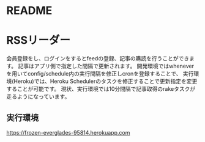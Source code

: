 # README

RSSリーダー
============
会員登録をし、ログインをするとfeedの登録、記事の購読を行うことができます。
  記事はアプリ側で指定した間隔で更新されます。
  開発環境ではwheneverを用いてconfig/schedule内の実行間隔を修正しcronを登録することで、
  実行環境(Heroku)では、Heroku Schedulerのタスクを修正することで更新指定を変更することが可能です。
  現状、実行環境では10分間隔で記事取得のrakeタスクが走るようになっています。

実行環境
-------------
https://frozen-everglades-95814.herokuapp.com

